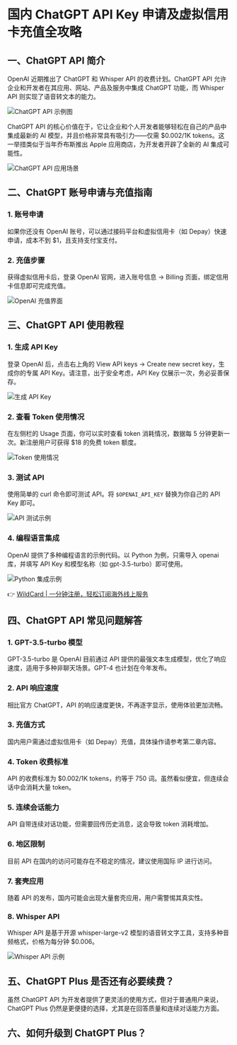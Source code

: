 # 国内 ChatGPT API Key 申请及虚拟信用卡充值全攻略

## 一、ChatGPT API 简介

OpenAI 近期推出了 ChatGPT 和 Whisper API 的收费计划。ChatGPT API 允许企业和开发者在其应用、网站、产品及服务中集成 ChatGPT 功能，而 Whisper API 则实现了语音转文本的能力。

![ChatGPT API 示例图](https://bbtdd.com/img/75353233.webp)

ChatGPT API 的核心价值在于，它让企业和个人开发者能够轻松在自己的产品中集成最新的 AI 模型，并且价格非常具有吸引力——仅需 $0.002/1K tokens。这一举措类似于当年乔布斯推出 Apple 应用商店，为开发者开辟了全新的 AI 集成可能性。

![ChatGPT API 应用场景](https://bbtdd.com/img/95872230.webp)

## 二、ChatGPT 账号申请与充值指南

### 1. 账号申请
如果你还没有 OpenAI 账号，可以通过接码平台和虚拟信用卡（如 Depay）快速申请，成本不到 $1，且支持支付宝支付。

### 2. 充值步骤
获得虚拟信用卡后，登录 OpenAI 官网，进入账号信息 -> Billing 页面，绑定信用卡信息即可完成充值。

![OpenAI 充值界面](https://bbtdd.com/img/71402845.webp)

## 三、ChatGPT API 使用教程

### 1. 生成 API Key
登录 OpenAI 后，点击右上角的 View API keys -> Create new secret key，生成你的专属 API Key。请注意，出于安全考虑，API Key 仅展示一次，务必妥善保存。

![生成 API Key](https://bbtdd.com/img/77418389867610.webp)

### 2. 查看 Token 使用情况
在左侧栏的 Usage 页面，你可以实时查看 token 消耗情况，数据每 5 分钟更新一次。新注册用户可获得 $18 的免费 token 额度。

![Token 使用情况](https://bbtdd.com/img/384191058.webp)

### 3. 测试 API
使用简单的 curl 命令即可测试 API。将 `$OPENAI_API_KEY` 替换为你自己的 API Key 即可。

![API 测试示例](https://bbtdd.com/img/17939575508.webp)

### 4. 编程语言集成
OpenAI 提供了多种编程语言的示例代码。以 Python 为例，只需导入 openai 库，并填写 API Key 和模型名称（如 gpt-3.5-turbo）即可使用。

![Python 集成示例](https://bbtdd.com/img/992974658955.webp)

👉 [WildCard | 一分钟注册，轻松订阅海外线上服务](https://bbtdd.com/WildCard)

## 四、ChatGPT API 常见问题解答

### 1. GPT-3.5-turbo 模型
GPT-3.5-turbo 是 OpenAI 目前通过 API 提供的最强文本生成模型，优化了响应速度，适用于多种非聊天场景。GPT-4 也计划在今年发布。

### 2. API 响应速度
相比官方 ChatGPT，API 的响应速度更快，不再逐字显示，使用体验更加流畅。

### 3. 充值方式
国内用户需通过虚拟信用卡（如 Depay）充值，具体操作请参考第二章内容。

### 4. Token 收费标准
API 的收费标准为 $0.002/1K tokens，约等于 750 词。虽然看似便宜，但连续会话中会消耗大量 token。

### 5. 连续会话能力
API 自带连续对话功能，但需要回传历史消息，这会导致 token 消耗增加。

### 6. 地区限制
目前 API 在国内的访问可能存在不稳定的情况，建议使用国际 IP 进行访问。

### 7. 套壳应用
随着 API 的发布，国内可能会出现大量套壳应用，用户需警惕其真实性。

### 8. Whisper API
Whisper API 是基于开源 whisper-large-v2 模型的语音转文字工具，支持多种音频格式，价格为每分钟 $0.006。

![Whisper API 示例](https://bbtdd.com/img/410308847373217.webp)

## 五、ChatGPT Plus 是否还有必要续费？

虽然 ChatGPT API 为开发者提供了更灵活的使用方式，但对于普通用户来说，ChatGPT Plus 仍然是更便捷的选择，尤其是在回答质量和连续对话能力方面。

## 六、如何升级到 ChatGPT Plus？
